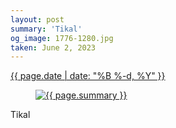 ```yaml
---
layout: post
summary: 'Tikal'
og_image: 1776-1280.jpg
taken: June 2, 2023
---
```


<div class="post">
 <time>
  <a href="/1776">
   {{ page.date | date: "%B %-d, %Y" }}
  </a>
 </time>
 <a href="/1776">
  <figure data-taken="6/2/2023">
   <img alt="{{ page.summary }}" sizes="(min-width: 700px) 50vw, calc(100vw - 2rem)" src="{{ site.assets_url }}/1776-640.jpg" srcset="{{ site.assets_url }}/1776-320.jpg 320w, {{ site.assets_url }}/1776-640.jpg 640w, {{ site.assets_url }}/1776-960.jpg 960w, {{ site.assets_url }}/1776-1280.jpg 1280w"/>
  </figure>
 </a>
 <span>
  Tikal
 </span>
</div>
